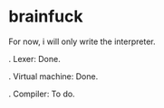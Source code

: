 # brainfuck
For now, i will only write the interpreter. 

. Lexer: Done.

. Virtual machine: Done.

. Compiler: To do.
